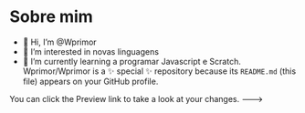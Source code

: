 # Sobre mim
- 👋 Hi, I’m @Wprimor
- 👀 I’m interested in  novas linguagens
- 🌱 I’m currently learning  a programar Javascript e Scratch.
Wprimor/Wprimor is a ✨ special ✨ repository because its `README.md` (this file) appears on your GitHub profile.

You can click the Preview link to take a look at your changes.
--->
